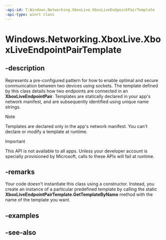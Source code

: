 ```yaml
---
-api-id: T:Windows.Networking.XboxLive.XboxLiveEndpointPairTemplate
-api-type: winrt class
---
```


<!-- Class syntax.
public class XboxLiveEndpointPairTemplate : Windows.Networking.XboxLive.IXboxLiveEndpointPairTemplate
-->

# Windows.Networking.XboxLive.XboxLiveEndpointPairTemplate

## -description

Represents a pre-configured pattern for how to enable optimal and secure communication between two devices using sockets. The template defined by this class details how two endpoints are connected in an **XboxLiveEndpointPair**. Templates are statically declared in your app's network manifest, and are subsequently identified using unique name strings.

> [!NOTE]
> Templates are declared only in the app's network manifest. You can't declare or modify a template at runtime.

> [!IMPORTANT]
> This API is not available to all apps. Unless your developer account is specially provisioned by Microsoft, calls to these APIs will fail at runtime.

## -remarks

Your code doesn't instantiate this class using a constructor. Instead, you create an instance of a particular predefined template by calling the static **XboxLiveEndpointPairTemplate.GetTemplateByName** method with the name of the template you want.

## -examples

## -see-also
